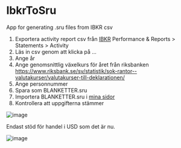# IbkrToSru
App for generating .sru files from IBKR csv

1. Exportera activity report csv från [IBKR](https://www.interactivebrokers.co.uk/sso/Login?SERVICE=AM.LOGIN) Performance & Reports > Statements > Activity
2. Läs in csv genom att klicka på ...
3. Ange år
4. Ange genomsnittlig växelkurs för året från riksbanken https://www.riksbank.se/sv/statistik/sok-rantor--valutakurser/valutakurser-till-deklarationen/
5. Ange personnummer
6. Spara som BLANKETTER.sru
7. Importera BLANKETTER.sru i [mina sidor](https://www.skatteverket.se/)
8. Kontrollera att uppgifterna stämmer

![image](https://user-images.githubusercontent.com/1640096/232188438-b461b158-8187-472b-b8f1-462429120f7d.png)

Endast stöd för handel i USD som det är nu.

![image](https://user-images.githubusercontent.com/1640096/232244461-4c3233bc-1acb-493d-94e2-9e6369cb65cb.png)

